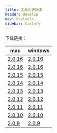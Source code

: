 ```yaml
---
title: 工具历史版本
header: develop
nav: devtools
sidebar: history
---
```


下载链接：

|mac|windows|
|--|--|
|<a href="https://b.bdstatic.com/miniapp/development_tool/%E7%99%BE%E5%BA%A6%E5%BC%80%E5%8F%91%E8%80%85%E5%B7%A5%E5%85%B7-2.0.17.dmg">2.0.16</a>|<a href="https://b.bdstatic.com/miniapp/development_tool/%E7%99%BE%E5%BA%A6%E5%BC%80%E5%8F%91%E8%80%85%E5%B7%A5%E5%85%B7%20Setup-2.0.17.exe">2.0.16</a>|
|<a href="https://b.bdstatic.com/miniapp/development_tool/%E7%99%BE%E5%BA%A6%E5%BC%80%E5%8F%91%E8%80%85%E5%B7%A5%E5%85%B7-2.0.16.dmg">2.0.16</a>|<a href="https://b.bdstatic.com/miniapp/development_tool/%E7%99%BE%E5%BA%A6%E5%BC%80%E5%8F%91%E8%80%85%E5%B7%A5%E5%85%B7%20Setup-2.0.16.exe">2.0.16</a>|
|<a href="https://b.bdstatic.com/miniapp/development_tool/%E7%99%BE%E5%BA%A6%E5%BC%80%E5%8F%91%E8%80%85%E5%B7%A5%E5%85%B7-2.0.15.dmg">2.0.15</a>|<a href="https://b.bdstatic.com/miniapp/development_tool/%E7%99%BE%E5%BA%A6%E5%BC%80%E5%8F%91%E8%80%85%E5%B7%A5%E5%85%B7%20Setup-2.0.15.exe">2.0.15</a>|
|<a href="https://b.bdstatic.com/miniapp/development_tool/%E7%99%BE%E5%BA%A6%E5%BC%80%E5%8F%91%E8%80%85%E5%B7%A5%E5%85%B7-2.0.14.dmg">2.0.14</a>|<a href="https://b.bdstatic.com/miniapp/development_tool/%E7%99%BE%E5%BA%A6%E5%BC%80%E5%8F%91%E8%80%85%E5%B7%A5%E5%85%B7%20Setup-2.0.14.exe">2.0.14</a>|
|<a href="https://b.bdstatic.com/miniapp/development_tool/%E7%99%BE%E5%BA%A6%E5%BC%80%E5%8F%91%E8%80%85%E5%B7%A5%E5%85%B7-2.0.13.dmg">2.0.13</a>|<a href="https://b.bdstatic.com/miniapp/development_tool/%E7%99%BE%E5%BA%A6%E5%BC%80%E5%8F%91%E8%80%85%E5%B7%A5%E5%85%B7%20Setup-2.0.13.exe">2.0.13</a>|
|<a href="https://b.bdstatic.com/miniapp/development_tool/%E7%99%BE%E5%BA%A6%E5%BC%80%E5%8F%91%E8%80%85%E5%B7%A5%E5%85%B7-2.0.12.dmg">2.0.12</a>|<a href="https://b.bdstatic.com/miniapp/development_tool/%E7%99%BE%E5%BA%A6%E5%BC%80%E5%8F%91%E8%80%85%E5%B7%A5%E5%85%B7%20Setup-2.0.12.exe">2.0.12</a>|
|<a href="https://b.bdstatic.com/miniapp/development_tool/%E7%99%BE%E5%BA%A6%E5%BC%80%E5%8F%91%E8%80%85%E5%B7%A5%E5%85%B7-2.0.11.dmg">2.0.11</a>|<a href="https://b.bdstatic.com/miniapp/development_tool/%E7%99%BE%E5%BA%A6%E5%BC%80%E5%8F%91%E8%80%85%E5%B7%A5%E5%85%B7%20Setup-2.0.11.exe">2.0.11</a>|
|<a href="https://b.bdstatic.com/miniapp/development_tool/%E7%99%BE%E5%BA%A6%E5%BC%80%E5%8F%91%E8%80%85%E5%B7%A5%E5%85%B7-2.0.10.dmg">2.0.10</a>|<a href="https://b.bdstatic.com/miniapp/development_tool/%E7%99%BE%E5%BA%A6%E5%BC%80%E5%8F%91%E8%80%85%E5%B7%A5%E5%85%B7%20Setup-2.0.10.exe">2.0.10</a>|
|<a href="https://b.bdstatic.com/miniapp/development_tool/%E7%99%BE%E5%BA%A6%E5%BC%80%E5%8F%91%E8%80%85%E5%B7%A5%E5%85%B7-2.0.9.dmg">2.0.9</a>|<a href="https://b.bdstatic.com/miniapp/development_tool/%E7%99%BE%E5%BA%A6%E5%BC%80%E5%8F%91%E8%80%85%E5%B7%A5%E5%85%B7%20Setup-2.0.9.exe">2.0.9</a>|
